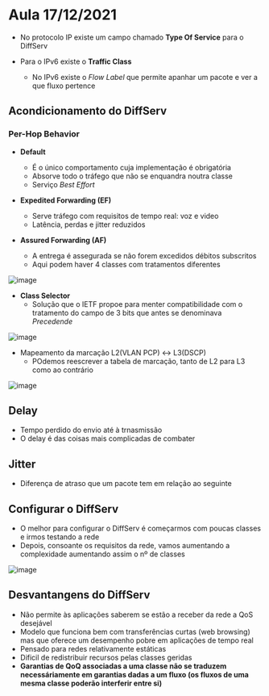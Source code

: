 # Aula 17/12/2021

- No protocolo IP existe um campo chamado **Type Of Service** para o DiffServ

- Para o IPv6 existe o **Traffic Class**
  - No IPv6 existe o *Flow Label* que permite apanhar um pacote e ver a que fluxo pertence

## Acondicionamento do DiffServ

### Per-Hop Behavior

- **Default**
  - É o único comportamento cuja implementação é obrigatória
  - Absorve todo o tráfego que não se enquandra noutra classe
  - Serviço *Best Effort*

- **Expedited Forwarding (EF)**
  - Serve tráfego com requisitos de tempo real: voz e video
  - Latência, perdas e jitter reduzidos

- **Assured Forwarding (AF)**
  - A entrega é assegurada se não forem excedidos débitos subscritos
  - Aqui podem haver 4 classes com tratamentos diferentes

![image](https://user-images.githubusercontent.com/12052283/148056227-4d627bb8-f3ee-4983-8307-8128d8e29233.png)

- **Class Selector**
  - Solução que o IETF propoe para menter compatibilidade com o tratamento do campo de 3 bits que antes se denominava *Precedende*

![image](https://user-images.githubusercontent.com/12052283/148056332-4451c4b4-014e-44fc-a00a-9c41d812d058.png)

- Mapeamento da marcação L2(VLAN PCP) <-> L3(DSCP)
  - POdemos reescrever a tabela de marcação, tanto de L2 para L3 como ao contrário

![image](https://user-images.githubusercontent.com/12052283/148056448-29a0eccc-1cdb-4945-b931-a3abd8f3f58a.png)

## Delay

- Tempo perdido do envio até à trnasmissão
- O delay é das coisas mais complicadas de combater

## Jitter

- Diferença de atraso que um pacote tem em relação ao seguinte

## Configurar o DiffServ

- O melhor para configurar o DiffServ é começarmos com poucas classes e irmos testando a rede
- Depois, consoante os requisitos da rede, vamos aumentando a complexidade aumentando assim o nº de classes

![image](https://user-images.githubusercontent.com/12052283/148056766-2a626c9f-2a16-4e26-a702-b99a9c94c52f.png)

## Desvantangens do DiffServ

- Não permite às aplicações saberem se estão a receber da rede a QoS desejável
- Modelo que funciona bem com transferências curtas (web browsing) mas que oferece um desempenho pobre em aplicações de tempo real
- Pensado para redes relativamente estáticas
- Dificil de redistribuir recursos pelas classes geridas
- **Garantias de QoQ associadas a uma classe não se traduzem necessáriamente em garantias dadas a um fluxo (os fluxos de uma mesma classe poderão interferir entre si)**
